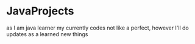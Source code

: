 # JavaProjects
as I am java learner my currently codes not like a perfect, however I'll do updates as a learned new things
